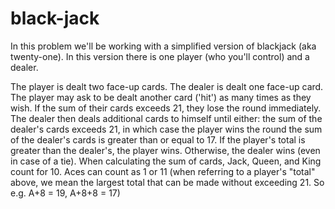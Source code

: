 # black-jack
In this problem we'll be working with a simplified version of blackjack (aka twenty-one). In this version there is one player (who you'll control) and a dealer.

The player is dealt two face-up cards. The dealer is dealt one face-up card.
The player may ask to be dealt another card ('hit') as many times as they wish. If the sum of their cards exceeds 21, they lose the round immediately.
The dealer then deals additional cards to himself until either:
the sum of the dealer's cards exceeds 21, in which case the player wins the round
the sum of the dealer's cards is greater than or equal to 17. If the player's total is greater than the dealer's, the player wins. Otherwise, the dealer wins (even in case of a tie).
When calculating the sum of cards, Jack, Queen, and King count for 10. Aces can count as 1 or 11 (when referring to a player's "total" above, we mean the largest total that can be made without exceeding 21. So e.g. A+8 = 19, A+8+8 = 17)
